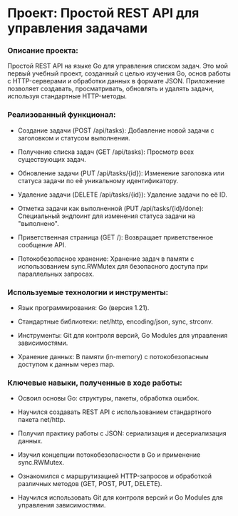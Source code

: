 <h1>Проект: Простой REST API для управления задачами</h1>

<h3>Описание проекта:</h3>
Простой REST API на языке Go для управления списком задач. Это мой первый учебный проект, созданный с целью изучения Go, основ работы с HTTP-серверами и обработки данных в формате JSON. Приложение позволяет создавать, просматривать, обновлять и удалять задачи, используя стандартные HTTP-методы.

<h3>Реализованный функционал:</h3>

- Создание задачи (POST /api/tasks): Добавление новой задачи с заголовком и статусом выполнения.

- Получение списка задач (GET /api/tasks): Просмотр всех существующих задач.

- Обновление задачи (PUT /api/tasks/{id}): Изменение заголовка или статуса задачи по её уникальному идентификатору.

- Удаление задачи (DELETE /api/tasks/{id}): Удаление задачи по её ID.

- Отметка задачи как выполненной (PUT /api/tasks/{id}/done): Специальный эндпоинт для изменения статуса задачи на "выполнено".

- Приветственная страница (GET /): Возвращает приветственное сообщение API.

- Потокобезопасное хранение: Хранение задач в памяти с использованием sync.RWMutex для безопасного доступа при параллельных запросах.


<h3>Используемые технологии и инструменты:</h3>

* Язык программирования: Go (версия 1.21).

* Стандартные библиотеки: net/http, encoding/json, sync, strconv.

* Инструменты: Git для контроля версий, Go Modules для управления зависимостями.

* Хранение данных: В памяти (in-memory) с потокобезопасным доступом к данным через map.


<h3>Ключевые навыки, полученные в ходе работы:</h3>

* Освоил основы Go: структуры, пакеты, обработка ошибок.

* Научился создавать REST API с использованием стандартного пакета net/http.

* Получил практику работы с JSON: сериализация и десериализация данных.

* Изучил концепции потокобезопасности в Go и применение sync.RWMutex.

* Ознакомился с маршрутизацией HTTP-запросов и обработкой различных методов (GET, POST, PUT, DELETE).

* Научился использовать Git для контроля версий и Go Modules для управления зависимостями.
